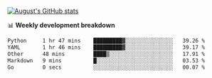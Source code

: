 
[![August's GitHub stats](https://github-readme-stats.vercel.app/api?username=zou-weidong&show_icons=true&theme=radical)](https://github.com/zou-weidong)


📊 **Weekly development breakdown**
<!--START_SECTION:waka-->

```txt
Python     1 hr 47 mins    █████████▓░░░░░░░░░░░░░░░   39.26 %
YAML       1 hr 46 mins    █████████▓░░░░░░░░░░░░░░░   39.17 %
Other      48 mins         ████▒░░░░░░░░░░░░░░░░░░░░   17.91 %
Markdown   9 mins          █░░░░░░░░░░░░░░░░░░░░░░░░   03.53 %
Go         0 secs          ░░░░░░░░░░░░░░░░░░░░░░░░░   00.07 %
```

<!--END_SECTION:waka-->
